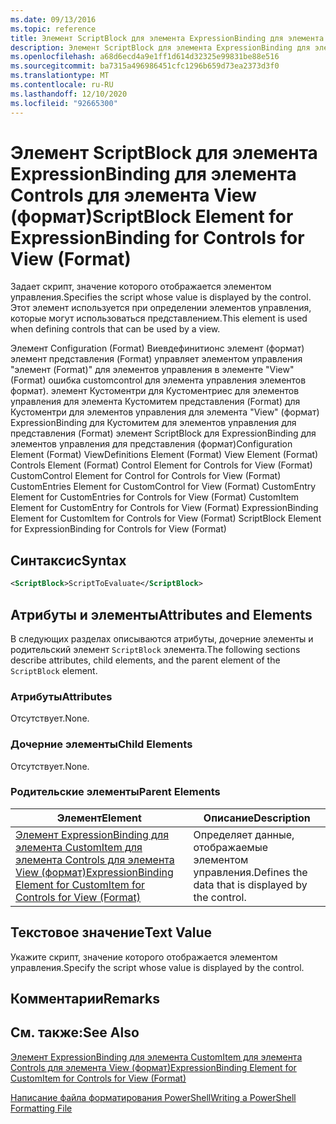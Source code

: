 ```yaml
---
ms.date: 09/13/2016
ms.topic: reference
title: Элемент ScriptBlock для элемента ExpressionBinding для элемента Controls для элемента View (формат)
description: Элемент ScriptBlock для элемента ExpressionBinding для элемента Controls для элемента View (формат)
ms.openlocfilehash: a68d6ecd4a9e1ff1d614d32325e99831be88e516
ms.sourcegitcommit: ba7315a496986451cfc1296b659d73ea2373d3f0
ms.translationtype: MT
ms.contentlocale: ru-RU
ms.lasthandoff: 12/10/2020
ms.locfileid: "92665300"
---
```

# <a name="scriptblock-element-for-expressionbinding-for-controls-for-view-format"></a><span data-ttu-id="16144-103">Элемент ScriptBlock для элемента ExpressionBinding для элемента Controls для элемента View (формат)</span><span class="sxs-lookup"><span data-stu-id="16144-103">ScriptBlock Element for ExpressionBinding for Controls for View (Format)</span></span>

<span data-ttu-id="16144-104">Задает скрипт, значение которого отображается элементом управления.</span><span class="sxs-lookup"><span data-stu-id="16144-104">Specifies the script whose value is displayed by the control.</span></span> <span data-ttu-id="16144-105">Этот элемент используется при определении элементов управления, которые могут использоваться представлением.</span><span class="sxs-lookup"><span data-stu-id="16144-105">This element is used when defining controls that can be used by a view.</span></span>

<span data-ttu-id="16144-106">Элемент Configuration (Format) Виевдефинитионс элемент (формат) элемент представления (Format) управляет элементом управления "элемент (Format)" для элементов управления в элементе "View" (Format) ошибка customcontrol для элемента управления элементов формат). элемент Кустоментри для Кустоментриес для элементов управления для элемента Кустомитем представления (Format) для Кустоментри для элементов управления для элемента "View" (формат) ExpressionBinding для Кустомитем для элементов управления для представления (Format) элемент ScriptBlock для ExpressionBinding для элементов управления для представления (формат)</span><span class="sxs-lookup"><span data-stu-id="16144-106">Configuration Element (Format) ViewDefinitions Element (Format) View Element (Format) Controls Element (Format) Control Element for Controls for View (Format) CustomControl Element for Control for Controls for View (Format) CustomEntries Element for CustomControl for View (Format) CustomEntry Element for CustomEntries for Controls for View (Format) CustomItem Element for CustomEntry for Controls for View (Format) ExpressionBinding Element for CustomItem for Controls for View (Format) ScriptBlock Element for ExpressionBinding for Controls for View (Format)</span></span>

## <a name="syntax"></a><span data-ttu-id="16144-107">Синтаксис</span><span class="sxs-lookup"><span data-stu-id="16144-107">Syntax</span></span>

```xml
<ScriptBlock>ScriptToEvaluate</ScriptBlock>
```

## <a name="attributes-and-elements"></a><span data-ttu-id="16144-108">Атрибуты и элементы</span><span class="sxs-lookup"><span data-stu-id="16144-108">Attributes and Elements</span></span>

<span data-ttu-id="16144-109">В следующих разделах описываются атрибуты, дочерние элементы и родительский элемент `ScriptBlock` элемента.</span><span class="sxs-lookup"><span data-stu-id="16144-109">The following sections describe attributes, child elements, and the parent element of the `ScriptBlock` element.</span></span>

### <a name="attributes"></a><span data-ttu-id="16144-110">Атрибуты</span><span class="sxs-lookup"><span data-stu-id="16144-110">Attributes</span></span>

<span data-ttu-id="16144-111">Отсутствует.</span><span class="sxs-lookup"><span data-stu-id="16144-111">None.</span></span>

### <a name="child-elements"></a><span data-ttu-id="16144-112">Дочерние элементы</span><span class="sxs-lookup"><span data-stu-id="16144-112">Child Elements</span></span>

<span data-ttu-id="16144-113">Отсутствует.</span><span class="sxs-lookup"><span data-stu-id="16144-113">None.</span></span>

### <a name="parent-elements"></a><span data-ttu-id="16144-114">Родительские элементы</span><span class="sxs-lookup"><span data-stu-id="16144-114">Parent Elements</span></span>

|<span data-ttu-id="16144-115">Элемент</span><span class="sxs-lookup"><span data-stu-id="16144-115">Element</span></span>|<span data-ttu-id="16144-116">Описание</span><span class="sxs-lookup"><span data-stu-id="16144-116">Description</span></span>|
|-------------|-----------------|
|[<span data-ttu-id="16144-117">Элемент ExpressionBinding для элемента CustomItem для элемента Controls для элемента View (формат)</span><span class="sxs-lookup"><span data-stu-id="16144-117">ExpressionBinding Element for CustomItem for Controls for View (Format)</span></span>](./expressionbinding-element-for-customitem-for-controls-for-view-format.md)|<span data-ttu-id="16144-118">Определяет данные, отображаемые элементом управления.</span><span class="sxs-lookup"><span data-stu-id="16144-118">Defines the data that is displayed by the control.</span></span>|

## <a name="text-value"></a><span data-ttu-id="16144-119">Текстовое значение</span><span class="sxs-lookup"><span data-stu-id="16144-119">Text Value</span></span>

<span data-ttu-id="16144-120">Укажите скрипт, значение которого отображается элементом управления.</span><span class="sxs-lookup"><span data-stu-id="16144-120">Specify the script whose value is displayed by the control.</span></span>

## <a name="remarks"></a><span data-ttu-id="16144-121">Комментарии</span><span class="sxs-lookup"><span data-stu-id="16144-121">Remarks</span></span>

## <a name="see-also"></a><span data-ttu-id="16144-122">См. также:</span><span class="sxs-lookup"><span data-stu-id="16144-122">See Also</span></span>

[<span data-ttu-id="16144-123">Элемент ExpressionBinding для элемента CustomItem для элемента Controls для элемента View (формат)</span><span class="sxs-lookup"><span data-stu-id="16144-123">ExpressionBinding Element for CustomItem for Controls for View (Format)</span></span>](./expressionbinding-element-for-customitem-for-controls-for-view-format.md)

[<span data-ttu-id="16144-124">Написание файла форматирования PowerShell</span><span class="sxs-lookup"><span data-stu-id="16144-124">Writing a PowerShell Formatting File</span></span>](./writing-a-powershell-formatting-file.md)
